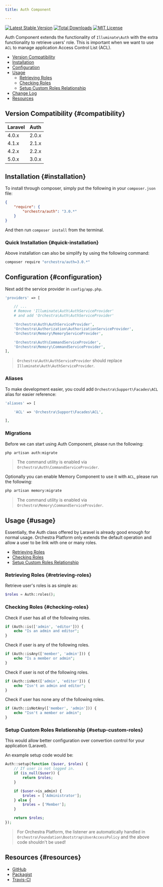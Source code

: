 ```yaml
---
title: Auth Component

---
```


[![Latest Stable Version](https://img.shields.io/github/release/orchestral/auth.svg?style=flat)](https://packagist.org/packages/orchestra/auth)
[![Total Downloads](https://img.shields.io/packagist/dt/orchestra/auth.svg?style=flat)](https://packagist.org/packages/orchestra/auth)
[![MIT License](https://img.shields.io/packagist/l/orchestra/auth.svg?style=flat)](https://packagist.org/packages/orchestra/auth)

Auth Component extends the functionality of `Illuminate\Auth` with the extra functionality to retrieve users' role. This is important when we want to use `ACL` to manage application Access Control List (ACL).

* [Version Compatibility](#compatibility)
* [Installation](#installation)
* [Configuration](#configuration)
* [Usage]({doc-url}/components/auth/usage)
  - [Retrieving Roles](#retrieving-roles)
  - [Checking Roles](#checking-roles)
  - [Setup Custom Roles Relationship](#setup-custom-roles)
* [Change Log]({doc-url}/components/auth/changes#v3-0)
* [Resources](#resources)

## Version Compatibility {#compatibility}

Laravel    | Auth
:----------|:----------
 4.0.x     | 2.0.x
 4.1.x     | 2.1.x
 4.2.x     | 2.2.x
 5.0.x     | 3.0.x

## Installation {#installation}

To install through composer, simply put the following in your `composer.json` file:

```json
{
	"require": {
		"orchestra/auth": "3.0.*"
	}
}
```

And then run `composer install` from the terminal.

### Quick Installation {#quick-installation}

Above installation can also be simplify by using the following command:

```bash
composer require "orchestra/auth=3.0.*"
```

## Configuration {#configuration}

Next add the service provider in `config/app.php`.

```php
'providers' => [

	// ...
	# Remove 'Illuminate\Auth\AuthServiceProvider'
	# and add 'Orchestra\Auth\AuthServiceProvider'

	'Orchestra\Auth\AuthServiceProvider',
	'Orchestra\Authorization\AuthorizationServiceProvider',
	'Orchestra\Memory\MemoryServiceProvider',

	'Orchestra\Auth\CommandServiceProvider',
	'Orchestra\Memory\CommandServiceProvider',
],
```

> `Orchestra\Auth\AuthServiceProvider` should replace `Illuminate\Auth\AuthServiceProvider`.

### Aliases

To make development easier, you could add `Orchestra\Support\Facades\ACL` alias for easier reference:

```php
'aliases' => [

	'ACL' => 'Orchestra\Support\Facades\ACL',

],
```

### Migrations

Before we can start using Auth Component, please run the following:

```bash
php artisan auth:migrate
```

> The command utility is enabled via `Orchestra\Auth\CommandServiceProvider`.

Optionally you can enable Memory Component to use it with `ACL`, please run the following:

```bash
php artisan memory:migrate
```

> The command utility is enabled via `Orchestra\Memory\CommandServiceProvider`.

## Usage {#usage}

Essentially, the Auth class offered by Laravel is already good enough for normal usage. Orchestra Platform only extends the default operation and allow a user to be link with one or many roles.

* [Retrieving Roles](#retrieving-roles)
* [Checking Roles](#checking-roles)
* [Setup Custom Roles Relationship](#setup-custom-roles)

### Retrieving Roles {#retrieving-roles}

Retrieve user's roles is as simple as:

```php
$roles = Auth::roles();
```

### Checking Roles {#checking-roles}

Check if user has all of the following roles.

```php
if (Auth::is(['admin', 'editor'])) {
	echo "Is an admin and editor";
}
```

Check if user is any of the following roles.

```php
if (Auth::isAny(['member', 'admin'])) {
    echo "Is a member or admin";
}
```

Check if user is not of the following roles.

```php
if (Auth::isNot(['admin', 'editor'])) {
    echo "Isn't an admin and editor";
}
```

Check if user has none any of the following roles.

```php
if (Auth::isNotAny(['member', 'admin'])) {
    echo "Isn't a member or admin";
}
```

### Setup Custom Roles Relationship {#setup-custom-roles}

This would allow better configuration over convertion control for your application (Laravel).

An example setup code would be:

```php
Auth::setup(function ($user, $roles) {
    // If user is not logged in.
    if (is_null($user)) {
	    return $roles;
    }

    if ($user->is_admin) {
    	$roles = ['Administrator'];
    } else {
    	$roles = ['Member'];
    }

    return $roles;
});
```

> For Orchestra Platform, the listener are automatically handled in `Orchestra\Foundation\Bootstrap\UserAccessPolicy` and the above code shouldn't be used!


## Resources {#resources}

* [GitHub](https://github.com/orchestral/auth)
* [Packagist](https://packagist.org/packages/orchestra/auth)
* [Travis-CI](https://travis-ci.org/orchestral/auth)
